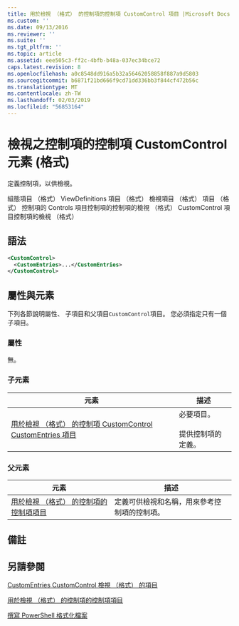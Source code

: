 ```yaml
---
title: 用於檢視 （格式） 的控制項的控制項 CustomControl 項目 |Microsoft Docs
ms.custom: ''
ms.date: 09/13/2016
ms.reviewer: ''
ms.suite: ''
ms.tgt_pltfrm: ''
ms.topic: article
ms.assetid: eee505c3-ff2c-4bfb-b48a-037ec34bce72
caps.latest.revision: 8
ms.openlocfilehash: a0c8548dd916a5b32a56462058858f887a9d5803
ms.sourcegitcommit: b6871f21bd666f9cd71dd336bb3f844cf472b56c
ms.translationtype: MT
ms.contentlocale: zh-TW
ms.lasthandoff: 02/03/2019
ms.locfileid: "56853164"
---
```

# <a name="customcontrol-element-for-control-for-controls-for-view-format"></a>檢視之控制項的控制項 CustomControl 元素 (格式)

定義控制項，以供檢視。

組態項目 （格式） ViewDefinitions 項目 （格式） 檢視項目 （格式） 項目 （格式） 控制項的 Controls 項目控制項的控制項的檢視 （格式） CustomControl 項目控制項的檢視 （格式）

## <a name="syntax"></a>語法

```xml
<CustomControl>
  <CustomEntries>...</CustomEntries>
</CustomControl>
```

## <a name="attributes-and-elements"></a>屬性與元素

下列各節說明屬性、 子項目和父項目`CustomControl`項目。 您必須指定只有一個子項目。

### <a name="attributes"></a>屬性

無。

### <a name="child-elements"></a>子元素

|元素|描述|
|-------------|-----------------|
|[用於檢視 （格式） 的控制項 CustomControl CustomEntries 項目](./customentries-element-for-customcontrol-for-controls-for-view-format.md)|必要項目。<br /><br /> 提供控制項的定義。|

### <a name="parent-elements"></a>父元素

|元素|描述|
|-------------|-----------------|
|[用於檢視 （格式） 的控制項的控制項項目](./control-element-for-controls-for-view-format.md)|定義可供檢視和名稱，用來參考控制項的控制項。|

## <a name="remarks"></a>備註

## <a name="see-also"></a>另請參閱

[CustomEntries CustomControl 檢視 （格式） 的項目](./customentries-element-for-customcontrol-for-controls-for-configuration-format.md)

[用於檢視 （格式） 的控制項的控制項項目](./control-element-for-controls-for-view-format.md)

[撰寫 PowerShell 格式化檔案](./writing-a-powershell-formatting-file.md)

